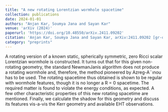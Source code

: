 ```yaml
---
title: "A new rotating Lorentzian wormhole spacetime"
collection: publications
date: 2024-01-01
authors: "Anjan Kar, Soumya Jana and Sayan Kar"
venue: 'arXiv (2024)'
paperurl: 'https://doi.org/10.48550/arXiv.2411.09202'
citation: 'Anjan Kar, Soumya Jana and Sayan Kar, arXiv:2411.09202 [gr-qc]'
category: "preprints"
---
```


A rotating version of a known static, spherically symmetric, zero Ricci scalar Lorentzian wormhole is constructed. It turns out that for this given non-rotating geometry, the standard NewmanJanis algorithm does not produce a rotating wormhole and, therefore, the method pioneered by Azreg-A¨ınou has to be used. The rotating spacetime thus obtained is shown to be regular with wormhole features, though it is no longer a R = 0 spacetime. The required matter is found to violate the energy conditions, as expected. A few other characteristic properties of this new rotating spacetime are mentioned. Finally, we calculate the shadow for this geometry and discuss its features vis-a-vis the Kerr geometry and available EHT observations.

